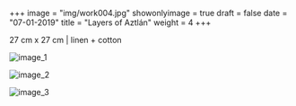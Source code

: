 +++
image = "img/work004.jpg"
showonlyimage = true
draft = false
date = "07-01-2019"
title = "Layers of Aztlán"
weight = 4
+++

27 cm x 27 cm | linen + cotton

![image_1][1]

![image_2][2]

![image_3][3]

[1]: /img/work_4/image_1.jpg
[2]: /img/work_4/image_2.jpg
[3]: /img/work_4/image_3.jpg